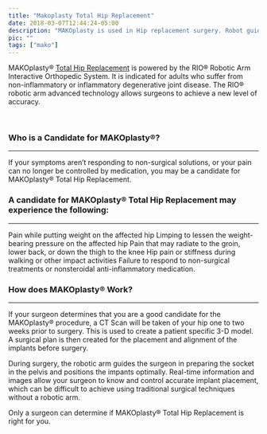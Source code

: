 ```yaml
---
title: "Makoplasty Total Hip Replacement"
date: 2018-03-07T12:44:24-05:00
description: "MAKOplasty is used in Hip replacement surgery. Robot guidance is used to perfect surgical technique and extend implant longevity, improving patient outcomes"
pic: ""
tags: ["mako"]
---
```


MAKOplasty&reg; [Total Hip Replacement](https://patients.stryker.com/hip-replacement/procedures/mako-robotic-arm-assisted) is powered by the RIO&reg; Robotic Arm Interactive Orthopedic System. It is indicated for adults who suffer from non-inflammatory or inflammatory degenerative joint disease. The RIO&reg; robotic arm advanced technology allows surgeons to achieve a new level of accuracy.

<br>

### Who is a Candidate for MAKOplasty&reg;?
<hr>
If your symptoms aren’t responding to non-surgical solutions, or your pain can no longer be controlled by medication, you may be a candidate for MAKOplasty&reg; Total Hip Replacement.

<br>

### A candidate for MAKOplasty&reg; Total Hip Replacement may experience the following:
<hr>
Pain while putting weight on the affected hip
Limping to lessen the weight-bearing pressure on the affected hip
Pain that may radiate to the groin, lower back, or down the thigh to the knee
Hip pain or stiffness during walking or other impact activities
Failure to respond to non-surgical treatments or nonsteroidal anti-inflammatory medication.

<br>

### How does MAKOplasty&reg; Work?
<hr>
If your surgeon determines that you are a good candidate for the MAKOplasty&reg; procedure, a CT Scan will be taken of your hip one to two weeks prior to surgery. This is used to create a patient specific 3-D model. A surgical plan is then created for the placement and alignment of the implants before surgery.

During surgery, the robotic arm guides the surgeon in preparing the socket in the pelvis and positions the impants optimally. Real-time information and images allow your surgeon to know and control accurate implant placement, which can be difficult to achieve using traditional surgical techniques without a robotic arm.

Only a surgeon can determine if MAKOplasty&reg; Total Hip Replacement is right for you.
